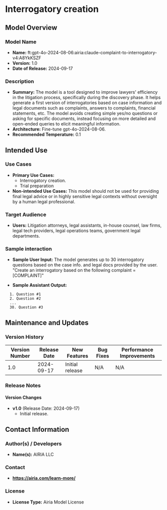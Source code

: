 # Interrogatory creation

## Model Overview

### Model Name
- **Name:** ft:gpt-4o-2024-08-06:airia:claude-complaint-to-interrogatory-v4:A8YkKSZF
- **Version:** 1.0
- **Date of Release:** 2024-09-17

### Description
- **Summary:** The model is a tool designed to improve lawyers' efficiency in the litigation process, specifically during the discovery phase. It helps generate a first version of interrogatories based on case information and legal documents such as complaints, answers to complaints, financial statements, etc. The model avoids creating simple yes/no questions or asking for specific documents, instead focusing on more detailed and open-ended queries to elicit meaningful information.
- **Architecture:** Fine-tune gpt-4o-2024-08-06.
- **Recommended Temperature:** 0.1

## Intended Use

### Use Cases
- **Primary Use Cases:**
  - Interrogatory creation.
  - Trial preparation
- **Non-intended Use Cases:** This model should not be used for providing final legal advice or in highly sensitive legal contexts without oversight by a human legal professional.

### Target Audience
- **Users:** Litigation attorneys, legal assistants, in-house counsel, law firms, legal tech providers, legal operations teams, government legal departments.

### Sample interaction
- **Sample User Input:** The model generates up to 30 interrogatory questions based on the case info. and legal docs provided by the user.
"Create an interrogatory based on the following complaint = [COMPLAINT]"

- **Sample Assistant Output:** 
```
  1. Question #1
  2. Question #2
  ...
  30. Question #3
```

## Maintenance and Updates

### Version History
| Version Number | Release Date | New Features                  | Bug Fixes                   | Performance Improvements     |
|----------------|--------------|-------------------------------|-----------------------------|------------------------------|
| 1.0            | 2024-09-17   | Initial release               | N/A | N/A |


### Release Notes
#### Version Changes
- **v1.0** (Release Date: 2024-09-17)
  - Initial release.

## Contact Information

### Author(s) / Developers
- **Name(s):** AIRIA LLC

### Contact
- **https://airia.com/learn-more/** 

### License
- **License Type:** Airia Model License
